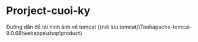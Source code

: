 # Prorject-cuoi-ky
 Đường dẫn để tải hình ảnh về tomcat {(nơi lưu tomcat)\Tool\apache-tomcat-9.0.68\webapps\shop\product}
